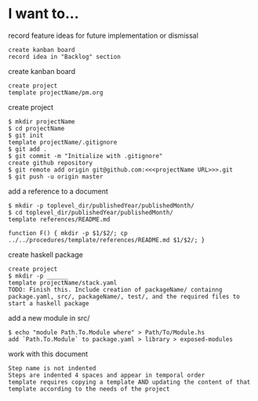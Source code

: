 # I want to...

record feature ideas for future implementation or dismissal

    create kanban board
    record idea in "Backlog" section
        

create kanban board

    create project
    template projectName/pm.org


create project

    $ mkdir projectName
    $ cd projectName
    $ git init
    template projectName/.gitignore
    $ git add .
    $ git commit -m "Initialize with .gitignore"
    create github repository
    $ git remote add origin git@github.com:<<<projectName URL>>>.git
    $ git push -u origin master


add a reference to a document

    $ mkdir -p toplevel_dir/publishedYear/publishedMonth/
    $ cd toplevel_dir/publishedYear/publishedMonth/
    template references/README.md
    
    function F() { mkdir -p $1/$2/; cp ../../procedures/template/references/README.md $1/$2/; }


create haskell package

    create project
    $ mkdir -p ______
    template projectName/stack.yaml
    TODO: Finish this. Include creation of packageName/ containng package.yaml, src/, packageName/, test/, and the required files to start a haskell package 


add a new module in src/

    $ echo "module Path.To.Module where" > Path/To/Module.hs
    add `Path.To.Module` to package.yaml > library > exposed-modules
    

work with this document

    Step name is not indented
    Steps are indented 4 spaces and appear in temporal order
    template requires copying a template AND updating the content of that template according to the needs of the project
